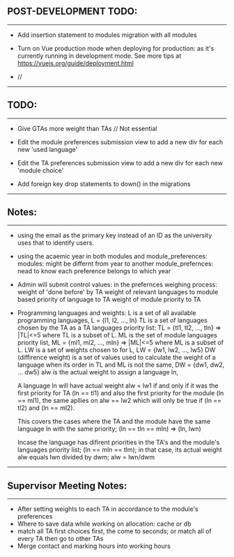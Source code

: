 
## POST-DEVELOPMENT TODO:
-----------------
 * Add insertion statement to modules migration with all modules

 * Turn on Vue production mode when deploying for production:
    as it's currently running in development mode.
    See more tips at https://vuejs.org/guide/deployment.html

 * //

****************************

## TODO:
-----------------

 * Give GTAs more weight than TAs // Not essential

 * Edit the module preferences submission view to add a new div for each new 'used language'

 * Edit the TA preferences submission view to add a new div for each new 'module choice'

 * Add foreign key drop statements to down() in the migrations

****************************


## Notes:
-----------------
 * using the email as the primary key instead of an ID as the university uses that to identify users.

 * using the acaemic year in both modules and module_preferences:
    modules: might be differnt from year to another
    module_prefernces: nead to know each preference belongs to which year

 * Admin will submit control values:
    in the prefernces weighing process:
        weight of 'done before' by TA
        weight of relevant languages to module based priority of language to TA
        weight of module priority to TA

 * Programming languages and weights:
    L is a set of all available programming languages, L = {l1, l2, ..., ln}
    TL is a set of languages chosen by the TA as a TA languages priority list: TL = {tl1, tl2, ..., tln} => |TL|<=5 where TL is a subset of L.
    ML is the set of module languages priority list, ML = {ml1, ml2, ..., mln} => |ML|<=5 where ML is a subset of L.
    LW is a set of weights chosen to for L, LW = {lw1, lw2, ..., lw5}
    DW (diffirence weight) is a set of values used to calculate the weight of a language when its order in TL and ML is not the same, DW = {dw1, dw2, ... dw5}
    alw is the actual weight to assign a language ln,

    A language ln will have actual weight alw = lw1 if and only if it was the first priority for TA  (ln == tl1) and also the first priority for the module (ln == ml1),
    the same apllies on alw == lw2 which will only be true if (ln == tl2) and (ln == ml2).

    This covers the cases where the TA and the module have the same language ln with the same priority; (ln == tln == mln) => (ln, lwn)

    Incase the language has difirent priorities in the TA's and the module's languages priority list; (ln == mln == tlm); in that case, its actual weight alw equals lwn divided by dwm; alw = lwn/dwm
        



****************************


## Supervisor Meeting Notes:
-----------------
 *  After setting weights to each TA in accordance to the module's preferences
 *  Where to save data while working on allocation: cache or db
 *  match all TA first choices first, the come to seconds; or match all of every TA then go to other TAs
 *  Merge contact and marking hours into working hours
